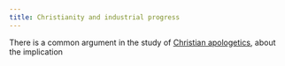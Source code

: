 ```yaml
---
title: Christianity and industrial progress
---
```

There is a common argument in the study of [Christian apologetics](None), about the implication 